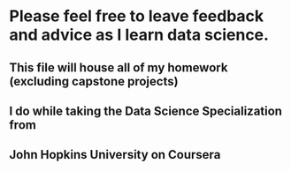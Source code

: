 # Please feel free to leave feedback and advice as I learn data science.

## This file will house all of my homework (excluding capstone projects)
## I do while taking the Data Science Specialization from
## John Hopkins University on Coursera
